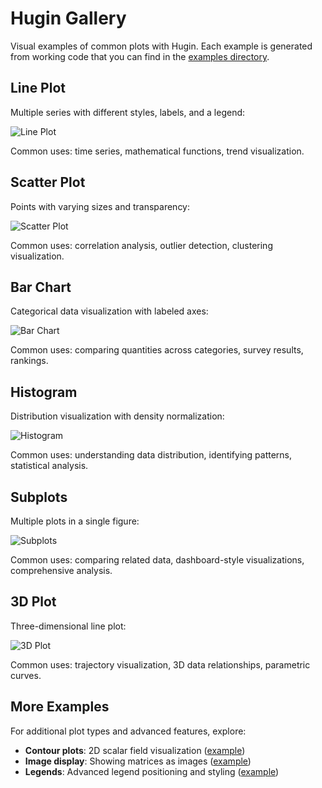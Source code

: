 # Hugin Gallery

Visual examples of common plots with Hugin. Each example is generated from working code that you can find in the [examples directory](https://github.com/raven-ml/raven/tree/main/hugin/example).

## Line Plot

Multiple series with different styles, labels, and a legend:

![Line Plot](../gallery_images/line_plot.png)

Common uses: time series, mathematical functions, trend visualization.

## Scatter Plot

Points with varying sizes and transparency:

![Scatter Plot](../gallery_images/scatter_plot.png)

Common uses: correlation analysis, outlier detection, clustering visualization.

## Bar Chart

Categorical data visualization with labeled axes:

![Bar Chart](../gallery_images/bar_chart.png)

Common uses: comparing quantities across categories, survey results, rankings.

## Histogram

Distribution visualization with density normalization:

![Histogram](../gallery_images/histogram.png)

Common uses: understanding data distribution, identifying patterns, statistical analysis.

## Subplots

Multiple plots in a single figure:

![Subplots](../gallery_images/subplots.png)

Common uses: comparing related data, dashboard-style visualizations, comprehensive analysis.

## 3D Plot

Three-dimensional line plot:

![3D Plot](../gallery_images/plot3d.png)

Common uses: trajectory visualization, 3D data relationships, parametric curves.

## More Examples

For additional plot types and advanced features, explore:

- **Contour plots**: 2D scalar field visualization ([example](https://github.com/raven-ml/raven/tree/main/hugin/example/09-contour))
- **Image display**: Showing matrices as images ([example](https://github.com/raven-ml/raven/tree/main/hugin/example/02-imshow))
- **Legends**: Advanced legend positioning and styling ([example](https://github.com/raven-ml/raven/tree/main/hugin/example/10-legend))
